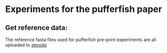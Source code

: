 # Experiments for the pufferfish paper

## Get reference data:
The reference fasta files used for pufferfish pre-print experiments are all uploaded to [zenodo](https://zenodo.org/record/995689#.WcgMz0pSy8o)
